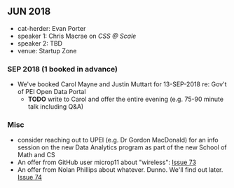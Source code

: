 ## JUN 2018

- cat-herder: Evan Porter
- speaker 1: Chris Macrae on _CSS @ Scale_
- speaker 2: TBD
- venue: Startup Zone

### SEP 2018 (1 booked in advance)

* We've booked Carol Mayne and Justin Muttart for 13-SEP-2018 re: Gov't of PEI Open Data Portal
  * **TODO** write to Carol and offer the entire evening (e.g. 75-90 minute talk including Q&A)

### Misc

* consider reaching out to UPEI (e.g. Dr Gordon MacDonald) for an info session on the new Data Analytics program as part of the new School of Math and CS
* An offer from GitHub user microp11 about "wireless": [Issue 73](https://github.com/peidevs/Event_Resources/issues/73)
* An offer from Nolan Phillips about whatever. Dunno. We'll find out later. [Issue 74](https://github.com/peidevs/Event_Resources/issues/74)
